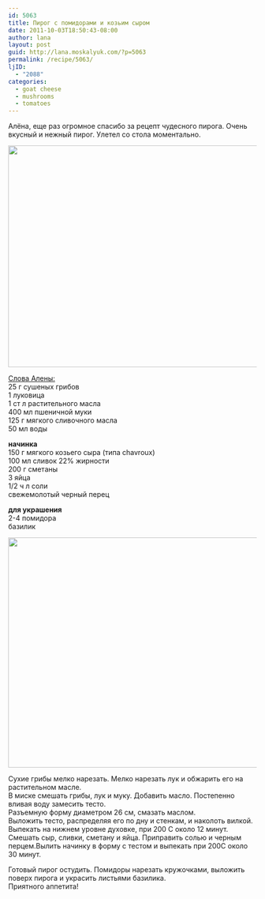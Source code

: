 ```yaml
---
id: 5063
title: Пирог с помидорами и козьим сыром
date: 2011-10-03T18:50:43-08:00
author: lana
layout: post
guid: http://lana.moskalyuk.com/?p=5063
permalink: /recipe/5063/
ljID:
  - "2088"
categories:
  - goat cheese
  - mushrooms
  - tomatoes
---
```

Алёна, еще раз огромное спасибо за рецепт чудесного пирога. Очень вкусный и нежный пирог. Улетел со стола моментально.

<img loading="lazy" class="alignnone" title="goatcheese cake" src="http://farm7.static.flickr.com/6148/6208722981_a67012b5fb_z.jpg" alt="" width="640" height="449" /> 

[Слова Алены:](http://vyborganka.livejournal.com/50379.html?view=1053899#t1053899)  
25 г сушеных грибов  
1 луковица  
1 ст л растительного масла  
400 мл пшеничной муки  
125 г мягкого сливочного масла  
50 мл воды

**начинка**  
150 г мягкого козьего сыра (типа chavroux)  
100 мл сливок 22% жирности  
200 г сметаны  
3 яйца  
1/2 ч л соли  
свежемолотый черный перец

**для украшения**  
2-4 помидора  
базилик

<img loading="lazy" class="alignnone" title="goat cheese cake" src="http://farm7.static.flickr.com/6122/6208720535_01b32d4445_z.jpg" alt="" width="640" height="466" /> 

Сухие грибы мелко нарезать. Мелко нарезать лук и обжарить его на растительном масле.  
В миске смешать грибы, лук и муку. Добавить масло. Постепенно вливая воду замесить тесто.  
Разъемную форму диаметром 26 см, смазать маслом.  
Выложить тесто, распределяя его по дну и стенкам, и наколоть вилкой. Выпекать на нижнем уровне духовке, при 200 С около 12 минут.  
Смешать сыр, сливки, сметану и яйца. Приправить солью и черным перцем.Вылить начинку в форму с тестом и выпекать при 200С около 30 минут.

Готовый пирог остудить. Помидоры нарезать кружочками, выложить поверх пирога и украсить листьями базилика.  
Приятного аппетита!